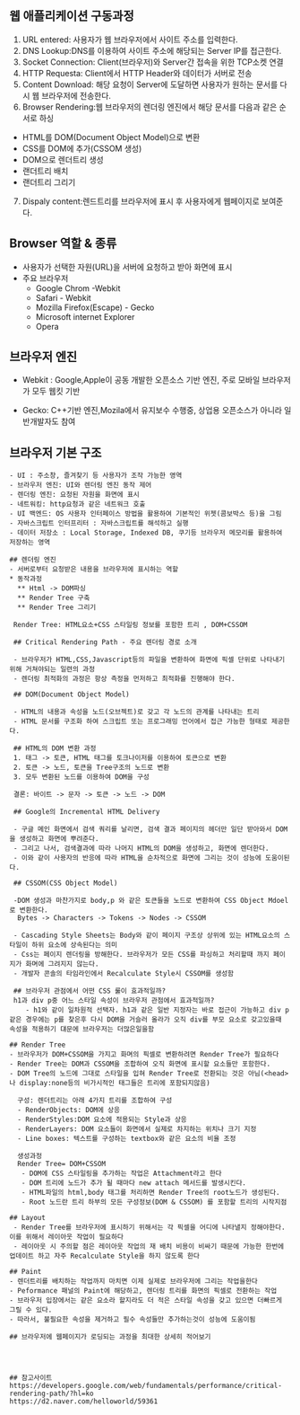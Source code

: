 

## 웹 애플리케이션 구동과정

1. URL entered: 사용자가 웹 브라우저에서 사이트 주소를 입력한다.
2. DNS Lookup:DNS를 이용하여 사이트 주소에 해당되는 Server IP를 접근한다.
3. Socket Connection: Client(브라우저)와 Server간 접속을 위한 TCP소켓 연결
4. HTTP Requesta: Client에서 HTTP Header와 데이터가 서버로 전송
5. Content Download: 해당 요청이 Server에 도달하면 사용자가 원하는 문서를 다시 웹 브라우저에 전송한다.
6. Browser Rendering:웹 브라우저의 렌더링 엔진에서 해당 문서를 다음과 같은 순서로 하싱
  - HTML를 DOM(Document Object Model)으로 변환
  - CSS를 DOM에 추가(CSSOM 생성)
  - DOM으로 렌더트리 생성
  - 랜더트리 배치
  - 랜더트리 그리기
 7. Dispaly content:렌드트리를 브라우저에 표시 후 사용자에게 웹페이지로 보여준다.


  ## Browser 역할 & 종류
  - 사용자가 선택한 자원(URL)을 서버에 요청하고 받아 화면에 표시
  - 주요 브라우저 
     - Google Chrom -Webkit
     - Safari - Webkit
     - Mozilla Firefox(Escape) - Gecko
     - Microsoft internet Explorer
     - Opera

  ## 브라우저 엔진
   - Webkit : Google,Apple이 공동 개발한 오픈소스 기반 엔진, 주로 모바일 브라우저가 모두 웹킷 기반

   - Gecko: C++기반 엔진,Mozila에서 유지보수 수행중, 상업용 오픈소스가 아니라 일반개발자도 참여 

   ## 브라우저 기본 구조

    - UI : 주소창, 즐겨찾기 등 사용자가 조작 가능한 영역
    - 브라우저 엔진: UI와 렌더링 엔진 동작 제어
    - 렌더링 엔진: 요청된 자원을 화면에 표시
    - 네트워킹: http요청과 같은 네트워크 호출
    - UI 백엔드: OS 사용자 인터페이스 방법을 활용하여 기본적인 위젯(콤보박스 등)을 그림
    - 자바스크립트 인터프리터 : 자바스크립트를 해석하고 실행
    - 데이터 저장소 : Local Storage, Indexed DB, 쿠기등 브라우저 메모리를 활용하여 저장하는 영역 

    ## 렌더링 엔진
    - 서버로부터 요청받은 내용을 브라우저에 표시하는 역할
    * 동작과정
      ** Html -> DOM파싱
      ** Render Tree 구축
      ** Render Tree 그리기

     Render Tree: HTML요소+CSS 스타일링 정보를 포함한 트리 , DOM+CSSOM 

     ## Critical Rendering Path - 주요 렌더링 경로 소개

     - 브라우저가 HTML,CSS,Javascript등의 파일을 변환하여 화면에 픽셀 단위로 나타내기 위해 거쳐야되는 일련의 과정
     - 렌더링 최적화의 과정은 항상 측정을 먼저하고 최적화를 진행해야 한다.

     ## DOM(Document Object Model)

     - HTML의 내용과 속성을 노드(오브젝트)로 갖고 각 노드의 관계를 나타내는 트리
     - HTML 문서를 구조화 하여 스크립트 또는 프로그래밍 언어에서 접근 가능한 형태로 제공한다.

     ## HTML의 DOM 변환 과정
     1. 태그 -> 토큰, HTML 태그를 토크나이저를 이용하여 토큰으로 변환
     2. 토큰 -> 노드, 토큰을 Tree구조의 노드로 변환
     3. 모두 변환된 노드를 이용하여 DOM을 구성 

     결론: 바이트 -> 문자 -> 토큰 -> 노드 -> DOM 

     ## Google의 Incremental HTML Delivery

     - 구글 메인 화면에서 검색 쿼리를 날리면, 검색 결과 페이지의 헤더만 일단 받아와서 DOM을 생성하고 화면에 뿌려준다.
     - 그리고 나서, 검색결과에 따라 나머지 HTML의 DOM을 생성하고, 화면에 렌더한다.
     - 이와 같이 사용자의 반응에 따라 HTML을 순차적으로 화면에 그리는 것이 성능에 도움이된다.

     ## CSSOM(CSS Object Model)

     -DOM 생성과 마찬가지로 body,p 와 같은 토큰들을 노드로 변환하여 CSS Object Mdoel로 변환한다. 
      Bytes -> Characters -> Tokens -> Nodes -> CSSOM

     - Cascading Style Sheets는 Body와 같이 페이지 구조상 상위에 있는 HTML요소의 스타일이 하위 요소에 상속된다는 의미
     - Css는 페이지 렌더링을 방해한다. 브라우저가 모든 CSS를 파싱하고 처리할때 까지 페이지가 화며에 그려지지 않는다. 
     - 개발자 콘솔의 타임라인에서 Recalculate Style시 CSSOM를 생성함 

     ## 브라우저 관점에서 어떤 CSS 룰이 효과적일까?
     h1과 div p중 어느 스타일 속성이 브라우저 관점에서 효과적일까?  
 	    - h1와 같이 일차원적 선택자. h1과 같은 일반 지정자는 바로 접근이 가능하고 div p같은 경우에는 p를 찾은후 다시 DOM을 거슬러 올라가 오직 div를 부모 요소로 갖고있을때 속성을 적용하기 댸문에 브라우저는 더많은일을함

    ## Render Tree
    - 브라우저가 DOM+CSSOM을 가지고 화며의 픽셀로 변환하려면 Render Tree가 필요하다
    - Render Tree는 DOM과 CSSOM을 조합하여 오직 화면에 표시할 요소들만 포함한다. 
    - DOM Tree의 노드에 그대로 스타일을 입혀 Render Tree로 전환되는 것은 아님(<head> 나 display:none등의 비가시적인 태그들은 트리에 포함되지않음)

      구성: 렌더트리는 아래 4가지 트리를 조합하여 구성
      - RenderObjects: DOM에 상응
      - RenderStyles:DOM 요소에 적용되는 Style과 상응
      - RenderLayers: DOM 요소들이 화면에서 실제로 차지하는 위치나 크기 지정
      - Line boxes: 텍스트를 구성하는 textbox와 같은 요소의 비율 조정

      생성과정
      Render Tree= DOM+CSSOM
       - DOM에 CSS 스타일링을 추가하는 작업은 Attachment라고 한다
       - DOM 트리에 노드가 추가 될 때마다 new attach 메서드를 발생시킨다.
       - HTML파일의 html,body 태그를 처리하면 Render Tree의 root노드가 생성된다.
       - Root 노드란 트리 하부의 모든 구성정보(DOM & CSSOM) 를 포함할 트리의 시작지점

    ## Layout
     - Render Tree를 브라우저에 표시하기 위해서는 각 픽셀을 어디에 나타낼지 정해야한다. 이를 위해서 레이아웃 작업이 필요하다
     - 레이아웃 시 주의할 점은 레이아웃 작업의 재 배치 비용이 비싸기 때문에 가능한 한번에 업데이트 하고 자주 Recalculate Style을 하지 않도록 한다

    ## Paint
    - 렌더트리를 배치하는 작업까지 마치면 이제 실제로 브라우저에 그리는 작업을한다
    - Peformance 패널의 Paint에 해당하고, 렌더링 트리를 화면의 픽셀로 전환하는 작업
    - 브라우저 입장에서는 같은 요소라 할지라도 더 적은 스타일 속성을 갖고 있으면 더빠르게 그릴 수 있다.
    - 따라서, 불필요한 속성을 제거하고 필수 속성들만 추가하는것이 성능에 도움이됨 

    ## 브라우저에 웹페이지가 로딩되는 과정을 최대한 상세히 적어보기




    ## 참고사이트 
    https://developers.google.com/web/fundamentals/performance/critical-rendering-path/?hl=ko
    https://d2.naver.com/helloworld/59361
